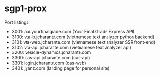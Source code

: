 # sgp1-prox

Port listings:


- 3001: api.yourfinalgrade.com (Your Final Grade Express API)
- 3100: vta-b.jcharante.com (vietnamese text analyzer python backend)
- 3101: vta-web.jcharante.com (vietnamese text analyzer SSR front-end)
- 3102: vta-api.jcharante.com (vietnamese text analyzer api)
- 3200: vesicle-dynamics.jcharante.com 
- 3300: cas-api.jcharante.com (cas-api)
- 3301: login.jcharante.com (cas-web)
- 3401: jyanz.com (landing page for personal site)
